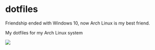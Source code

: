 # dotfiles
Friendship ended with Windows 10, now Arch Linux is my best friend.


My dotfiles for my Arch Linux system


![](https://imgur.com/a/ZoRjIHq)
